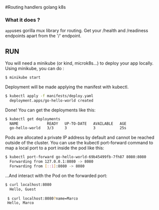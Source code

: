 #Routing handlers golang k8s

### What it does ?

`app`uses gorilla mux library for routing. Get your /health and /readiness endpoints apart from the '/' endpoint.

## RUN

You will need a minikube (or kind, microk8s...) to deploy your app locally. Using minikube, you can do :

```bash
$ minikube start
```

Deployment will be made applying the manifest with kubectl.

```bash
$ kubectl apply -f manifests/deploy.yaml
  deployment.apps/go-hello-world created
```

Done! You can get the deployments like this:

```bash
$ kubectl get deployments
  NAME             READY   UP-TO-DATE   AVAILABLE   AGE
  go-hello-world   3/3     3            3           25s
```

Pods are allocated a private IP address by default and cannot be reached outside of the cluster. You can use the kubectl port-forward command to map a local port to a port inside the pod like this:

```bash
$ kubectl port-forward go-hello-world-69b45499fb-7fh87 8080:8080
  Forwarding from 127.0.0.1:8080 -> 8080 
  Forwarding from [::1]:8080 -> 8080 
```

...And interact with the Pod on the forwarded port:

```bash
$ curl localhost:8080
  Hello, Guest
  
 $ curl localhost:8080?name=Marco
 Hello, Marco
```
